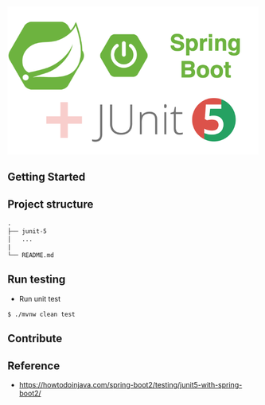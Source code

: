 <div align="center">
    <img src="./assets/images/junit_5.png"/>
</div>

## Getting Started

## Project structure
```
.
├── junit-5
│   ...
|
└── README.md
```

## Run testing

- Run unit test
```shell script
$ ./mvnw clean test
```

## Contribute

## Reference
- https://howtodoinjava.com/spring-boot2/testing/junit5-with-spring-boot2/